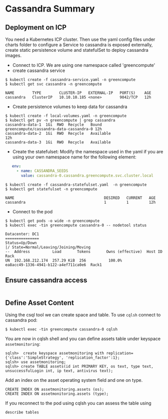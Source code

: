 # Cassandra Summary

## Deployment on ICP
You need a Kubernetes ICP cluster. Then use the yaml config files under charts folder to configure a Service to cassandra is exposed externally, create static persistence volume and statefulSet to deploy cassandra images.
* Connect to ICP.
We are using one namespace called 'greencompute'
* create cassandra service
```
$ kubectl create -f cassandra-service.yaml -n greencompute
$ kubectl get svc cassandra -n greencompute

NAME        TYPE        CLUSTER-IP   EXTERNAL-IP   PORT(S)    AGE
cassandra   ClusterIP   10.10.10.185 <none>        9042/TCP   12h
```
* Create persistence volumes to keep data for cassandra
```
$ kubectl create -f local-volumes.yaml -n greencompute
$ kubectl get pv -n greencompute | grep cassandra
cassandra-data-1  1Gi  RWO  Recycle   Bound       greencompute/cassandra-data-cassandra-0 12h
cassandra-data-2  1Gi  RWO  Recycle   Available                                           12h
cassandra-data-3  1Gi  RWO  Recycle   Available    
```
* Create the statefulset:
Modify the namespace used in the yaml if you are using your own namespace name for the following element:
```yaml
   env:
     - name: CASSANDRA_SEEDS
       value: cassandra-0.cassandra.greencompute.svc.cluster.local
```
              

```
$ kubectl create -f cassandra-statefulset.yaml  -n greencompute
$ kubectl get statefulset -n greencompute

NAME                                        DESIRED   CURRENT   AGE
cassandra                                   1         1         12h
```
* Connect to the pod 
```
$ kubectl get pods -o wide -n greencompute
$ kubectl exec -tin greencompute cassandra-0 -- nodetool status

Datacenter: DC1
===============
Status=Up/Down
|/ State=Normal/Leaving/Joining/Moving
--  Address          Load       Tokens       Owns (effective)  Host ID                               Rack
UN  192.168.212.174  257.29 KiB  256          100.0%            ea8acc49-1336-4941-b122-a4ef711ca0e6  Rack1
```

## Ensure cassandra access
```
```

## Define Asset Content
Using the csql tool we can create space and table. To use `cqlsh` connect to cassandra pod:
```
$ kubectl exec -tin greencompute cassandra-0 cqlsh
```
You are now in cqlsh shell and you can define assets table under keyspace `assetmonitoring`:

```
sqlsh>  create keyspace assetmonitoring with replication={'class':'SimpleStrategy', 'replication_factor':1};
sqlsh> use assetmonitoring;
sqlsh> create TABLE assets(id int PRIMARY KEY, os text, type text, unsuccessfulLogin int, ip text, antivirus text);

```
Add an index on the asset operating system field and one on type.
```
CREATE INDEX ON assetmonitoring.assets (os);
CREATE INDEX ON assetmonitoring.assets (type);
```

If you reconnect to the pod using cqlsh you can assess the table using
```
describe tables
```

